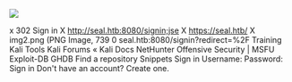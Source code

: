 ![](../../../Screenshots/Pasted%20image%2020210920195523.png)

х
302
Sign in
X http://seal.htb:8080/signin;jse X https://seal.htb/
X img2.png (PNG Image, 739
0 seal.htb:8080/signin?redirect=%2F
Training Kali Tools Kali Forums « Kali Docs NetHunter Offensive Security | MSFU Exploit-DB GHDB
Find a repository
Snippets
Sign in
Username:
Password:
Sign in
Don't have an account? Create one.
